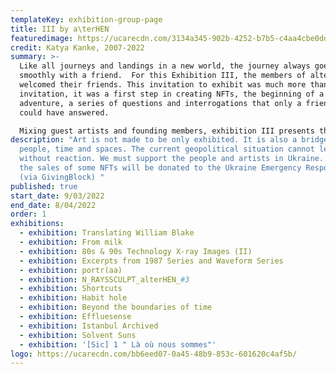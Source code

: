 ```yaml
---
templateKey: exhibition-group-page
title: III by a\terHEN
featuredimage: https://ucarecdn.com/3134a345-902b-4252-b7b5-c4aa4cbe0dd9/
credit: Katya Kanke, 2007-2022
summary: >-
  Like all journeys and landings in a new world, the journey always goes
  smoothly with a friend.  For this Exhibition III, the members of alterHEN
  welcomed their friends. This invitation to exhibit was much more than a simple
  invitation, it was a first step in creating NFTs, the beginning of a new
  adventure, a series of questions and interrogations that only a friend artist
  could have answered. 

  Mixing guest artists and founding members, exhibition III presents the first NFTs by Natalianne Boucher, Ian Raposo, Lyuba Sautina and Videophonic Workshop, among the latest pieces by Eli Joteva, a collaboration by Diane Drubay and David Pettersson, Inigo Bilbao, Katya Kanke, Laurent La Torpille, Luluxxx, Patrick Tresset and Wily Guys.
description: "Art is not made to be only exhibited. It is also a bridge between
  people, time and spaces. The current geopolitical situation cannot leave us
  without reaction. We must support the people and artists in Ukraine. 100% of
  the sales of some NFTs will be donated to the Ukraine Emergency Response Fund
  (via GivingBlock) "
published: true
start_date: 9/03/2022
end_date: 8/04/2022
order: 1
exhibitions:
  - exhibition: Translating William Blake
  - exhibition: From milk
  - exhibition: 80s & 90s Technology X-ray Images (II)
  - exhibition: Excerpts from 1987 Series and Waveform Series
  - exhibition: portr(aa)
  - exhibition: N_RAYSSCULPT_alterHEN_#3
  - exhibition: Shortcuts
  - exhibition: Habit hole
  - exhibition: Beyond the boundaries of time
  - exhibition: Effluesense
  - exhibition: Istanbul Archived
  - exhibition: Solvent Suns
  - exhibition: '[Sic] 1 " Là où nous sommes"'
logo: https://ucarecdn.com/bb6eed07-0a45-48b9-853c-601620c4af5b/
---
```

